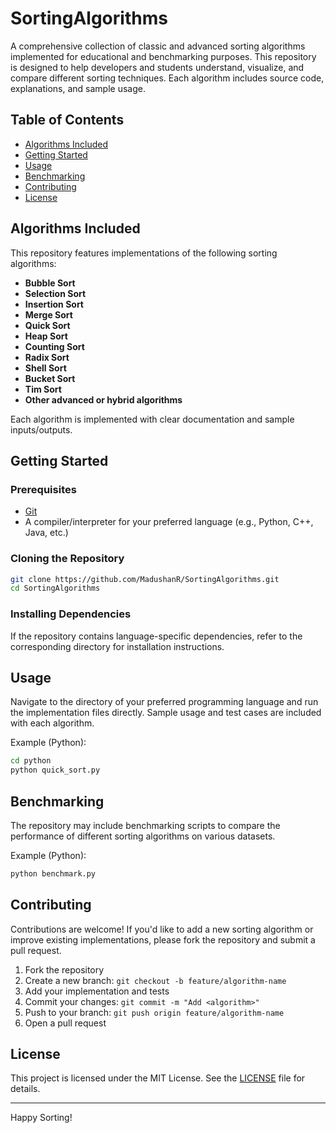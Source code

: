 # SortingAlgorithms

A comprehensive collection of classic and advanced sorting algorithms implemented for educational and benchmarking purposes. This repository is designed to help developers and students understand, visualize, and compare different sorting techniques. Each algorithm includes source code, explanations, and sample usage.

## Table of Contents

- [Algorithms Included](#algorithms-included)
- [Getting Started](#getting-started)
- [Usage](#usage)
- [Benchmarking](#benchmarking)
- [Contributing](#contributing)
- [License](#license)

## Algorithms Included

This repository features implementations of the following sorting algorithms:

- **Bubble Sort**
- **Selection Sort**
- **Insertion Sort**
- **Merge Sort**
- **Quick Sort**
- **Heap Sort**
- **Counting Sort**
- **Radix Sort**
- **Shell Sort**
- **Bucket Sort**
- **Tim Sort**
- **Other advanced or hybrid algorithms**

Each algorithm is implemented with clear documentation and sample inputs/outputs.

## Getting Started

### Prerequisites

- [Git](https://git-scm.com/)
- A compiler/interpreter for your preferred language (e.g., Python, C++, Java, etc.)

### Cloning the Repository

```sh
git clone https://github.com/MadushanR/SortingAlgorithms.git
cd SortingAlgorithms
```

### Installing Dependencies

If the repository contains language-specific dependencies, refer to the corresponding directory for installation instructions.

## Usage

Navigate to the directory of your preferred programming language and run the implementation files directly. Sample usage and test cases are included with each algorithm.

Example (Python):

```sh
cd python
python quick_sort.py
```

## Benchmarking

The repository may include benchmarking scripts to compare the performance of different sorting algorithms on various datasets.

Example (Python):

```sh
python benchmark.py
```

## Contributing

Contributions are welcome! If you'd like to add a new sorting algorithm or improve existing implementations, please fork the repository and submit a pull request.

1. Fork the repository
2. Create a new branch: `git checkout -b feature/algorithm-name`
3. Add your implementation and tests
4. Commit your changes: `git commit -m "Add <algorithm>"`
5. Push to your branch: `git push origin feature/algorithm-name`
6. Open a pull request

## License

This project is licensed under the MIT License. See the [LICENSE](LICENSE) file for details.

---

Happy Sorting!
